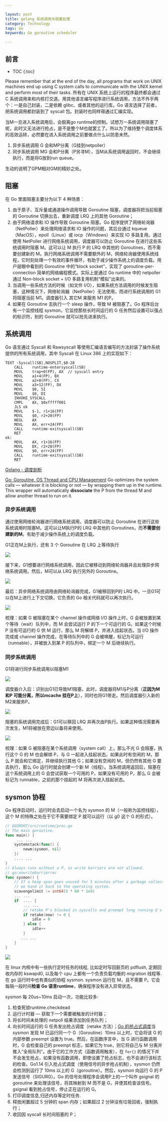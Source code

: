 ```yaml
---

layout: post
title: golang 系统调用与阻塞处理
category: Technology
tags: Go
keywords: Go goroutine scheduler

---
```


## 前言

* TOC
{:toc}

Please remember that at the end of the day, all programs that work on UNIX machines end up using C system calls to communicate with the UNIX kernel and perform most of their tasks. 所有在 UNIX 系统上运行的程序最终都会通过 C 系统调用来和内核打交道。用其他语言编写程序进行系统调用，方法不外乎两个：一是自己封装，二是依赖 glibc、或者其他的运行库。Go 语言选择了前者，把系统调用都封装到了 syscall 包。封装时也同样得通过汇编实现。

当M一旦进入系统调用后，会脱离go runtime的控制。试想万一系统调用阻塞了呢，此时又无法进行抢占，是不是整个M也就罢工了。所以为了维持整个调度体系的高效运转，必然要在进入系统调用之前要做点什么以防患未然。
1. 异步系统调用 G 会和MP分离（G挂到netpoller）
2. 同步系统调用 MG 会和P分离（P另寻M），当M从系统调用返回时，不会继续执行，而是将G放到run queue。

生动的说明了GPM相对GM的精妙之处。

## 阻塞

在 Go 里面阻塞主要分为以下 4 种场景：
1. 由于原子、互斥量或通道操作调用导致  Goroutine  阻塞，调度器将把当前阻塞的 Goroutine 切换出去，重新调度 LRQ 上的其他 Goroutine；
2. 由于网络请求和 IO 操作导致  Goroutine  阻塞。Go 程序提供了网络轮询器（NetPoller）来处理网络请求和 IO 操作的问题，其后台通过 kqueue（MacOS），epoll（Linux）或  iocp（Windows）来实现 IO 多路复用。通过使用 NetPoller 进行网络系统调用，调度器可以防止  Goroutine  在进行这些系统调用时阻塞 M。这可以让 M 执行 P 的  LRQ  中其他的  Goroutines，而不需要创建新的 M。执行网络系统调用不需要额外的 M，网络轮询器使用系统线程，它时刻处理一个有效的事件循环，有助于减少操作系统上的调度负载。用户层眼中看到的 Goroutine 中的“block socket”，实现了 goroutine-per-connection 简单的网络编程模式。实际上是通过 Go runtime 中的 netpoller 通过 Non-block socket + I/O 多路复用机制“模拟”出来的。
3. 当调用一些系统方法的时候（如文件 I/O），如果系统方法调用的时候发生阻塞，这种情况下，网络轮询器（NetPoller）无法使用，而进行系统调用的  G1  将阻塞当前 M1。调度器引入 其它M 来服务 M1 的P。
4. 如果在 Goroutine 去执行一个 sleep 操作，导致 M 被阻塞了。Go 程序后台有一个监控线程 sysmon，它监控那些长时间运行的 G 任务然后设置可以强占的标识符，别的 Goroutine 就可以抢先进来执行。

## 系统调用

Go 语言通过 Syscall 和 Rawsyscall 等使用汇编语言编写的方法封装了操作系统提供的所有系统调用，其中 Syscall 在 Linux 386 上的实现如下：

```
TEXT ·Syscall(SB),NOSPLIT,$0-28
    CALL	runtime·entersyscall(SB)
    MOVL	trap+0(FP), AX	// syscall entry
    MOVL	a1+4(FP), BX
    MOVL	a2+8(FP), CX
    MOVL	a3+12(FP), DX
    MOVL	$0, SI
    MOVL	$0, DI
    INVOKE_SYSCALL
    CMPL	AX, $0xfffff001
    JLS	ok
    MOVL	$-1, r1+16(FP)
    MOVL	$0, r2+20(FP)
    NEGL	AX
    MOVL	AX, err+24(FP)
    CALL	runtime·exitsyscall(SB)
    RET
ok:
    MOVL	AX, r1+16(FP)
    MOVL	DX, r2+20(FP)
    MOVL	$0, err+24(FP)
    CALL	runtime·exitsyscall(SB)
    RET
```

[Golang - 调度剖析](https://segmentfault.com/a/1190000016611742)

[Go: Goroutine, OS Thread and CPU Management](https://medium.com/a-journey-with-go/go-goroutine-os-thread-and-cpu-management-2f5a5eaf518a) Go optimizes the system calls — whatever it is blocking or not — by wrapping them up in the runtime. This wrapper will automatically **dissociate** the P from the thread M and allow another thread to run on it.

### 异步系统调用

通过使用网络轮询器进行网络系统调用，调度器可以防止 Goroutine 在进行这些系统调用时阻塞M。这可以让M执行P的 LRQ 中其他的 Goroutines，而**不需要创建新的M**。有助于减少操作系统上的调度负载。

G1正在M上执行，还有 3 个 Goroutine 在 LRQ 上等待执行

![](/public/upload/go/go_scheduler_async_systemcall_1.png)

接下来，G1想要进行网络系统调用，因此它被移动到网络轮询器并且处理异步网络系统调用。然后，M可以从 LRQ 执行另外的 Goroutine。

![](/public/upload/go/go_scheduler_async_systemcall_2.png)

最后：异步网络系统调用由网络轮询器完成，G1被移回到P的 LRQ 中。一旦G1可以在M上进行上下文切换，它负责的 Go 相关代码就可以再次执行。

![](/public/upload/go/go_scheduler_async_systemcall_3.png)

梳理：如果 G 被阻塞在某个 channel 操作或网络 I/O 操作上时，G 会被放置到某个等待（wait）队列中，而 M 会尝试运行 P 的下一个可运行的 G。如果这个时候 P 没有可运行的 G 供 M 运行，那么 M 将解绑 P，并进入挂起状态。当 I/O 操作完成或 channel 操作完成，在等待队列中的 G 会被唤醒，标记为可运行（runnable），并被放入到某 P 的队列中，绑定一个 M 后继续执行。

### 同步系统调用

G1将进行同步系统调用以阻塞M1

![](/public/upload/go/go_scheduler_sync_systemcall_1.png)

调度器介入后：识别出G1已导致M1阻塞，此时，调度器将M1与P分离（**正因为M 和P 可能分离，所以mcache 挂在P上**），同时也将G1带走。然后调度器引入新的M2来服务P。

![](/public/upload/go/go_scheduler_sync_systemcall_2.png)

阻塞的系统调用完成后：G1可以移回 LRQ 并再次由P执行。如果这种情况需要再次发生，M1将被放在旁边以备将来使用。

![](/public/upload/go/go_scheduler_sync_systemcall_3.png)

梳理：如果 G 被阻塞在某个系统调用（system call）上，那么不光 G 会阻塞，执行这个 G 的 M 也会解绑 P，与 G 一起进入挂起状态。如果此时有空闲的 M，那么 P 就会和它绑定，并继续执行其他 G；如果没有空闲的 M，但仍然有其他 G 要去执行，那么 Go 运行时就会创建一个新 M（线程）。当系统调用返回后，阻塞在这个系统调用上的 G 会尝试获取一个可用的 P，如果没有可用的 P，那么 G 会被标记为 runnable，之前的那个挂起的 M 将再次进入挂起状态。

## sysmon 协程

Go 程序启动时，运行时会去启动一个名为 sysmon 的 M（一般称为监控线程），这个 M 的特殊之处在于它不需要绑定 P 就可以运行（以 g0 这个 G 的形式）。

```go
// $GOROOT/src/runtime/proc.go
// The main goroutine.
func main() {
     ... ...
    systemstack(func() {
        newm(sysmon, nil)
    })
    .... ...
}
// Always runs without a P, so write barriers are not allowed.
// go:nowritebarrierrec
func sysmon() {
    // If a heap span goes unused for 5 minutes after a garbage collection,
    // we hand it back to the operating system.
    scavengelimit := int64(5 * 60 * 1e9)
    ... ...
    if  .... {
        ... ...
        // retake P's blocked in syscalls and preempt long running G's
        if retake(now) != 0 {
            idle = 0
        } else {
            idle++
        }
       ... ...
    }
}
```

![](/public/upload/go/go_scheduler_sysmon.jpg)

在 linux 内核中有一些执行定时任务的线程, 比如定时写回脏页的 pdflush, 定期回收内存的 kswapd0, 以及每个 cpu 上都有一个负责负载均衡的 migration 线程等.在 go 运行时中也有类似的协程 sysmon. sysmon 运行在 M，且不需要 P。它会每隔一段时间**检查 Go 语言runtime**，确保程序没有进入异常状态。

sysmon 每 20us~10ms 启动一次，功能比较多: 

1. 检查死锁runtime.checkdead 
2. 运行计时器 — 获取下一个需要被触发的计时器；
3. 将长时间未处理的 netpoll 结果添加到任务队列；
4. 向长时间运行的 G 任务发出抢占调度（retake 方法）；[Go 的抢占式调度](https://mp.weixin.qq.com/s/d7FdGBc0S0V3S4aRL4EByA)当 sysmon 发现 M 已运行同一个 G（Goroutine）10ms 以上时，它会将该 G 的内部参数 preempt 设置为 true。然后，在函数序言中，当 G 进行函数调用时，G 会检查自己的 preempt 标志，如果它为 true，则它将自己与 M 分离并推入“全局队列”。由于它的工作方式（函数调用触发），在 `for{}` 的情况下并不会发生抢占，如果没有函数调用，即使设置了抢占标志，也不会进行该标志的检查。Go1.14 引入抢占式调度（使用信号的异步抢占机制），sysmon 仍然会检测到运行了 10ms 以上的 G（goroutine）。然后，sysmon 向运行 G 的 P 发送信号（SIGURG）。Go 的信号处理程序会调用P上的一个叫作 gsignal 的 goroutine 来处理该信号，将其映射到 M 而不是 G，并使其检查该信号。gsignal 看到抢占信号，停止正在运行的 G。
6. 打印调度信息,归还内存等定时任务.
7. 释放闲置超过 5 分钟的 span 内存；如果超过 2 分钟没有垃圾回收，强制执行；
7. 收回因 syscall 长时间阻塞的 P；



